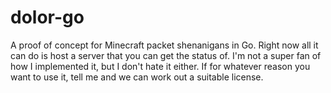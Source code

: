 # dolor-go

A proof of concept for Minecraft packet shenanigans in Go. Right now all it can do is host a server that you can get the status of. I'm not a super fan of how I implemented it, but I don't hate it either. If for whatever reason you want to use it, tell me and we can work out a suitable license.